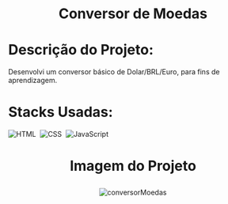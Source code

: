 # <p align="center"><b>Conversor de Moedas</b></p>

# Descrição do Projeto:

Desenvolvi um conversor básico de Dolar/BRL/Euro, para fins de aprendizagem.

# Stacks Usadas:

![HTML](https://img.shields.io/badge/-HTML-05122A?style=flat&logo=HTML5)&nbsp;
![CSS](https://img.shields.io/badge/-CSS-05122A?style=flat&logo=CSS3&logoColor=1572B6)&nbsp;
![JavaScript](https://img.shields.io/badge/-JavaScript-05122A?style=flat&logo=javascript)&nbsp;



# <p align="center">Imagem do Projeto</p>






<p align="center">
  <img src="https://github.com/YuriACunha/conversorMoedas/assets/148828429/6814d2c7-aad3-4010-91c8-d90465c528f6)" alt="conversorMoedas">
</p>





